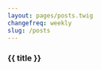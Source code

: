 ```yaml
---
layout: pages/posts.twig
changefreq: weekly
slug: /posts
---
```

<h1 style="font-size: 1rem;">{{ title }}</h1>
<div class="rants"></div>
<script type="text/template" id="rant-tpl">
  <div class="rant rants__item">
    <div class="rant__date">%date%</div>
    <div class="rant__img">%img%</div>
    <div class="rant__text">%text%</div>
  </div>
</script>
<!--<script>
  (function RantFeedContext() {
    'use strict';

    var url = 'https://devrant.com/api/users/1207790?app=3&content=rants&skip=0';
    var req = new XMLHttpRequest();
    var html = '';

    function RantFeed(userId) {
      this.user = userId;
      this.rants = [];
      this.root = document.getElementsByClassName('rants')[0];
    }

    RantFeed.prototype.storeRants = function storeRants(response) {
      var rants = JSON.parse(response),
        keypath = 'profile.content.content.rants'.split('.');
      while (keypath.length)
        rants = rants[keypath.shift()];
      this.rants = rants;
    };

    RantFeed.prototype.getRants = function getRants(onload, onerror) {
      var req =  new XMLHttpRequest(),
          self = this;

      req.open('GET', 'https://devrant.com/api/users/' + this.user + '?app=3&content=rants&skip=0');
      req.send();
      req.onerror = onerror;

      req.onload = function() {
        try {
          self.storeRants(req.response);
        } catch (err) {
          if (typeof onerror === 'function')
            onerror(err);
        }

        if (typeof onload === 'function')
          onload(self.rants);
      };
    }

    function Rant(rant) {
      this.permalink = 'https://devrant.com/rants/' + rant.id;
      this.score = rant.score;
      this.commentCount = rant.num_comments;
      this.date = rant.created_time;
      this.links = rant.links || [];
      this.text = rant.text;
      this.img = '';
      if (rant.attached_image)
        this.img = rant.attached_image.url;
      this.template = document.getElementById('rant-tpl').innerHTML;
    }

    Rant.prototype.toHTML = function() {
      return this.template
        .replace('%text%', this.addLinks(this.text))
        .replace('%date%', new Date(this.date * 1000).toISOString().split('T')[0])
        .replace('%img%', this.img);
    };

    Rant.prototype.addLinks = function(text) {
      for (var i = this.links.length; i--;) {
        var l = this.links[i];
        text = text.slice(0, l.start) + '<a href="' + l.url + '">' + l.title + '</a>' + text.slice(l.end);
      }
      return text;
    };
    
    var rantfeed = new RantFeed('1207790');

    rantfeed.getRants(
      function onRantsLoad(rants) {
        var html = '';

        rants.forEach(function(r, i) {
          rantfeed.rants[i] = new Rant(r);
          html += rantfeed.rants[i].toHTML()
        });

        rantfeed.root.innerHTML = html;
      },
      function onRantsError(err) {
        console.log(err);
      }
    );

    window.rantfeed = rantfeed
  }());
</script>-->